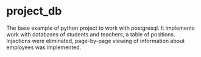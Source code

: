 # project_db
The base example of python project to work with postgresql.
It implements work with databases of students and teachers, a table of positions. Injections were eliminated, page-by-page viewing of information about employees was implemented.
